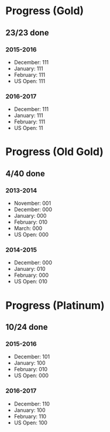 # Progress (Gold)
## 23/23 done
### 2015-2016
* December: 111
* January: 111
* February: 111
* US Open: 111

### 2016-2017
* December: 111
* January: 111
* February: 111
* US Open: 11

# Progress (Old Gold)
## 4/40 done
### 2013-2014
* November: 001
* December: 000
* January: 000
* February: 010
* March: 000
* US Open: 000

### 2014-2015
* December: 000
* January: 010
* February: 000
* US Open: 010

# Progress (Platinum)
## 10/24 done
### 2015-2016
* December: 101
* January: 100
* February: 010
* US Open: 000

### 2016-2017
* December: 110
* January: 100
* February: 110
* US Open: 100
